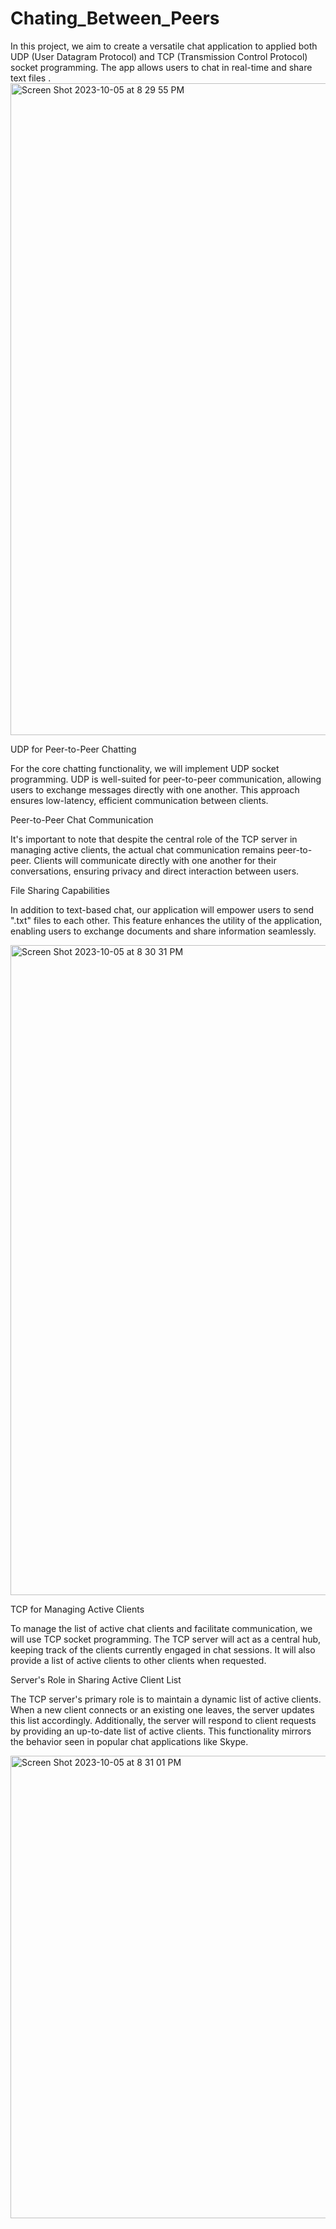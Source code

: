# Chating_Between_Peers

In this project, we aim to create a versatile chat application to applied both UDP (User Datagram Protocol) and TCP (Transmission Control Protocol) socket programming. The app allows users to chat in real-time and share text files .
<img width="1043" alt="Screen Shot 2023-10-05 at 8 29 55 PM" src="https://github.com/MoheeQwareeq/Peers_Chating/assets/143301303/e259369f-6642-4642-8267-74b805fe44cc">



UDP for Peer-to-Peer Chatting

For the core chatting functionality, we will implement UDP socket programming. UDP is well-suited for peer-to-peer communication, allowing users to exchange messages directly with one another. This approach ensures low-latency, efficient communication between clients.

Peer-to-Peer Chat Communication

It's important to note that despite the central role of the TCP server in managing active clients, the actual chat communication remains peer-to-peer. Clients will communicate directly with one another for their conversations, ensuring privacy and direct interaction between users.

File Sharing Capabilities

In addition to text-based chat, our application will empower users to send ".txt" files to each other. This feature enhances the utility of the application, enabling users to exchange documents and share information seamlessly.



<img width="1040" alt="Screen Shot 2023-10-05 at 8 30 31 PM" src="https://github.com/MoheeQwareeq/Peers_Chating/assets/143301303/533905c6-2199-44df-aaaf-84f9b9141acc">




TCP for Managing Active Clients

To manage the list of active chat clients and facilitate communication, we will use TCP socket programming. The TCP server will act as a central hub, keeping track of the clients currently engaged in chat sessions. It will also provide a list of active clients to other clients when requested.

Server's Role in Sharing Active Client List

The TCP server's primary role is to maintain a dynamic list of active clients. When a new client connects or an existing one leaves, the server updates this list accordingly. Additionally, the server will respond to client requests by providing an up-to-date list of active clients. This functionality mirrors the behavior seen in popular chat applications like Skype.


<img width="740" alt="Screen Shot 2023-10-05 at 8 31 01 PM" src="https://github.com/MoheeQwareeq/Peers_Chating/assets/143301303/2011c775-2ba2-4816-b22a-fdd2e63d5d98">
